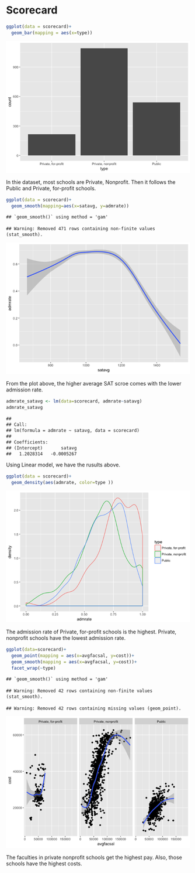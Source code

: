 Scorecard
================

``` r
ggplot(data = scorecard)+
  geom_bar(mapping = aes(x=type))
```

![](Apr.12_files/figure-markdown_github/unnamed-chunk-1-1.png)

In thie dataset, most schools are Private, Nonprofit. Then it follows the Public and Private, for-profit schools.

``` r
ggplot(data = scorecard)+
  geom_smooth(mapping=aes(x=satavg, y=admrate))
```

    ## `geom_smooth()` using method = 'gam'

    ## Warning: Removed 471 rows containing non-finite values (stat_smooth).

![](Apr.12_files/figure-markdown_github/unnamed-chunk-2-1.png)

From the plot above, the higher average SAT scroe comes with the lower admission rate.

``` r
admrate_satavg <- lm(data=scorecard, admrate~satavg)
admrate_satavg
```

    ## 
    ## Call:
    ## lm(formula = admrate ~ satavg, data = scorecard)
    ## 
    ## Coefficients:
    ## (Intercept)       satavg  
    ##   1.2028314   -0.0005267

Using Linear model, we have the rusults above.

``` r
ggplot(data = scorecard)+
  geom_density(aes(admrate, color=type ))
```

![](Apr.12_files/figure-markdown_github/unnamed-chunk-4-1.png)

The admission rate of Private, for-profit schools is the highest. Private, nonprofit schools have the lowest admission rate.

``` r
ggplot(data=scorecard)+
  geom_point(mapping = aes(x=avgfacsal, y=cost))+
  geom_smooth(mapping = aes(x=avgfacsal, y=cost))+
  facet_wrap(~type)
```

    ## `geom_smooth()` using method = 'gam'

    ## Warning: Removed 42 rows containing non-finite values (stat_smooth).

    ## Warning: Removed 42 rows containing missing values (geom_point).

![](Apr.12_files/figure-markdown_github/unnamed-chunk-5-1.png)

The faculties in private nonprofit schools get the highest pay. Also, those schools have the highest costs.
